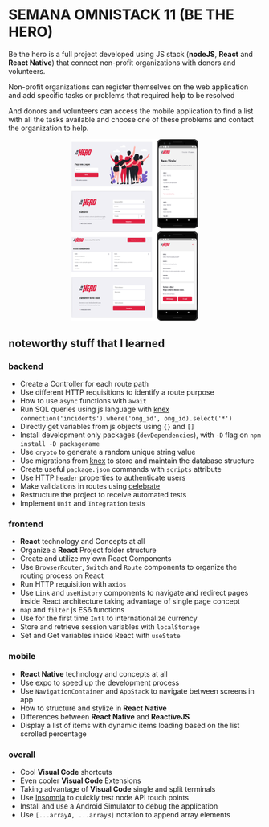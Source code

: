 # SEMANA OMNISTACK 11  (BE THE HERO)
Be the hero is a full project developed using JS stack (**nodeJS**, **React** and **React Native**) that connect non-profit organizations with donors and volunteers.

Non-profit organizations can register themselves on the web application and add specific tasks or problems that required help to be resolved

And donors and volunteers can access the mobile application to find a list with all the tasks available and choose one of these problems and contact the organization to help.    

<p align="center">
	<img src="./screens.png" alt="application screens" width="50%"/>
</p>

## noteworthy stuff that I learned
### backend
 - Create a Controller for each route path
 - Use different HTTP requisitions to identify a route purpose
 - How to use `async` functions with `await` 
 -  Run SQL queries using js language with [knex](http://knexjs.org/)
	`connection('incidents').where('ong_id', ong_id).select('*')`	 
- Directly get variables from js objects using `{}` and `[]`
- Install development only packages (`devDependencies`), with `-D` flag on `npm install -D packagename`
- Use `crypto` to generate a random unique string value
- Use migrations from [knex](http://knexjs.org/) to store and maintain the database structure
 - Create useful `package.json` commands with `scripts` attribute
 - Use HTTP `header` properties to authenticate users 
 - Make validations in routes using [celebrate](https://www.npmjs.com/package/celebrate)
 - Restructure the project to receive automated tests
 - Implement `Unit` and `Integration` tests
 
### frontend
- **React** technology and Concepts at all
- Organize a **React** Project folder structure 
- Create and utilize my own React Components
- Use `BrowserRouter`, `Switch` and `Route` components to organize the routing process on React
- Run HTTP requisition with `axios`
- Use `Link` and `useHistory` components to navigate and redirect pages inside React architecture taking advantage of single page concept
- `map` and `filter` js ES6 functions
- Use for the first time `Intl` to internationalize currency 
- Store and retrieve session variables with `localStorage`  
- Set and Get variables inside React with `useState`

### mobile
- **React Native** technology and concepts at all
- Use expo to speed up the development process 
- Use `NavigationContainer` and `AppStack` to navigate between screens in app
-  How to structure and stylize in **React Native**
- Differences between **React Native** and **ReactiveJS**
- Display a list of items with dynamic items loading based on the list scrolled percentage

### overall
- Cool **Visual Code** shortcuts
- Even cooler **Visual Code** Extensions
- Taking advantage of **Visual Code** single and split terminals
- Use [Insomnia](https://insomnia.rest/) to quickly test node API touch points  
- Install and use a Android Simulator to debug the application
- Use `[...arrayA, ...arrayB]` notation to append array elements
